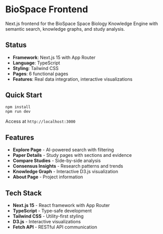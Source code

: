 # BioSpace Frontend

Next.js frontend for the BioSpace Space Biology Knowledge Engine with semantic search, knowledge graphs, and study analysis.

## Status
- **Framework**: Next.js 15 with App Router
- **Language**: TypeScript
- **Styling**: Tailwind CSS
- **Pages**: 6 functional pages
- **Features**: Real data integration, interactive visualizations

## Quick Start

```bash
npm install
npm run dev
```

Access at `http://localhost:3000`

## Features
- **Explore Page** - AI-powered search with filtering
- **Paper Details** - Study pages with sections and evidence
- **Compare Studies** - Side-by-side analysis
- **Consensus Insights** - Research patterns and trends
- **Knowledge Graph** - Interactive D3.js visualization
- **About Page** - Project information

## Tech Stack
- **Next.js 15** - React framework with App Router
- **TypeScript** - Type-safe development
- **Tailwind CSS** - Utility-first styling
- **D3.js** - Interactive visualizations
- **Fetch API** - RESTful API communication
